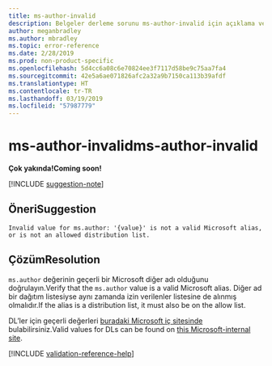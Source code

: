 ```yaml
---
title: ms-author-invalid
description: Belgeler derleme sorunu ms-author-invalid için açıklama ve çözüm
author: meganbradley
ms.author: mbradley
ms.topic: error-reference
ms.date: 2/28/2019
ms.prod: non-product-specific
ms.openlocfilehash: 5d4cc6a08c6e70824ee3f7117d58be9c75aa7fa4
ms.sourcegitcommit: 42e5a6ae071826afc2a32a9b7150ca113b39afdf
ms.translationtype: HT
ms.contentlocale: tr-TR
ms.lasthandoff: 03/19/2019
ms.locfileid: "57987779"
---
```

# <a name="ms-author-invalid"></a><span data-ttu-id="5a5ba-103">ms-author-invalid</span><span class="sxs-lookup"><span data-stu-id="5a5ba-103">ms-author-invalid</span></span>

<span data-ttu-id="5a5ba-104">**Çok yakında!**</span><span class="sxs-lookup"><span data-stu-id="5a5ba-104">**Coming soon!**</span></span>

[!INCLUDE [suggestion-note](includes/suggestion-note.md)]

## <a name="suggestion"></a><span data-ttu-id="5a5ba-105">Öneri</span><span class="sxs-lookup"><span data-stu-id="5a5ba-105">Suggestion</span></span>

`Invalid value for ms.author: '{value}' is not a valid Microsoft alias, or is not an allowed distribution list.`

## <a name="resolution"></a><span data-ttu-id="5a5ba-106">Çözüm</span><span class="sxs-lookup"><span data-stu-id="5a5ba-106">Resolution</span></span>

<span data-ttu-id="5a5ba-107">`ms.author` değerinin geçerli bir Microsoft diğer adı olduğunu doğrulayın.</span><span class="sxs-lookup"><span data-stu-id="5a5ba-107">Verify that the `ms.author` value is a valid Microsoft alias.</span></span> <span data-ttu-id="5a5ba-108">Diğer ad bir dağıtım listesiyse aynı zamanda izin verilenler listesine de alınmış olmalıdır.</span><span class="sxs-lookup"><span data-stu-id="5a5ba-108">If the alias is a distribution list, it must also be on the allow list.</span></span>

<span data-ttu-id="5a5ba-109">DL’ler için geçerli değerleri [buradaki Microsoft iç sitesinde](https://docsmetadatatool.azurewebsites.net/allowlists) bulabilirsiniz.</span><span class="sxs-lookup"><span data-stu-id="5a5ba-109">Valid values for DLs can be found on [this Microsoft-internal site](https://docsmetadatatool.azurewebsites.net/allowlists).</span></span>

<!--make sure to add this file to your includes folder and verify the path-->
[!INCLUDE [validation-reference-help](includes/validation-reference-help.md)]
